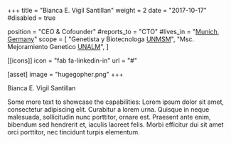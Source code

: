 +++
title = "Bianca E. Vigil Santillan"
weight = 2
date = "2017-10-17"
#disabled = true

position = "CEO & Cofounder"
#reports_to = "CTO"
#lives_in = "[Munich, Germany](https://www.google.com/maps/place/Munich,+Germany/)"
scope = [
  "Genetista y Biotecnologa [UNMSM](#)",
  "Msc. Mejoramiento Genetico [UNALM](#)",
]

[[icons]]
  icon = "fab fa-linkedin-in"
  url = "#"

[asset]
  image = "hugegopher.png"
+++

Bianca E. Vigil Santillan

Some more text to showcase the capabilities:
Lorem ipsum dolor sit amet, consectetur adipiscing elit.
Curabitur a lorem urna.
Quisque in neque malesuada, sollicitudin nunc porttitor, ornare est.
Praesent ante enim, bibendum sed hendrerit et, iaculis laoreet felis.
Morbi efficitur dui sit amet orci porttitor, nec tincidunt turpis elementum.